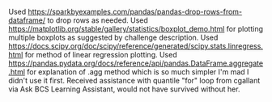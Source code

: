 Used https://sparkbyexamples.com/pandas/pandas-drop-rows-from-dataframe/ to drop rows as needed. 
Used https://matplotlib.org/stable/gallery/statistics/boxplot_demo.html for plotting multiple boxplots as suggested by challenge description. 
Used https://docs.scipy.org/doc/scipy/reference/generated/scipy.stats.linregress.html for method of linear regression plotting. 
Used https://pandas.pydata.org/docs/reference/api/pandas.DataFrame.aggregate.html for explanation of .agg method which is so much simpler I'm mad I didn't use it first. 
Received assistance with quantile "for" loop from cgallant via Ask BCS Learning Assistant, would not have survived without her. 
